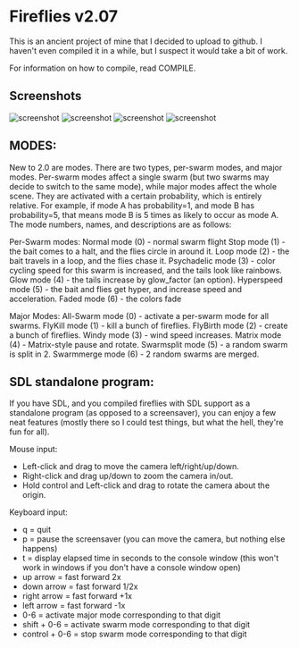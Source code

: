 # Fireflies v2.07

This is an ancient project of mine that I decided to upload to github. I
haven't even compiled it in a while, but I suspect it would take a bit of work.

For information on how to compile, read COMPILE.

## Screenshots
![screenshot](http://mpcomplete.org/proj/fireflies/screenshot-1.jpg)
![screenshot](http://mpcomplete.org/proj/fireflies/screenshot-2.jpg)
![screenshot](http://mpcomplete.org/proj/fireflies/screenshot-3.jpg)
![screenshot](http://mpcomplete.org/proj/fireflies/screenshot-4.jpg)

## MODES:
New to 2.0 are modes.  There are two types, per-swarm modes, and major
modes.  Per-swarm modes affect a single swarm (but two swarms may decide to
switch to the same mode), while major modes affect the whole scene.  They
are activated with a certain probability, which is entirely relative.  For
example, if mode A has probability=1, and mode B has probability=5, that
means mode B is 5 times as likely to occur as mode A.  The mode numbers,
names, and descriptions are as follows:

Per-Swarm modes:
Normal mode (0) - normal swarm flight
Stop mode (1) - the bait comes to a halt, and the flies circle in around
	it.
Loop mode (2) - the bait travels in a loop, and the flies chase it.
Psychadelic mode (3) - color cycling speed for this swarm is increased, and
	the tails look like rainbows.
Glow mode (4) - the tails increase by glow_factor (an option).
Hyperspeed mode (5) - the bait and flies get hyper, and increase speed and
	acceleration.
Faded mode (6) - the colors fade

Major Modes:
All-Swarm mode (0) - activate a per-swarm mode for all swarms.
FlyKill mode (1) - kill a bunch of fireflies.
FlyBirth mode (2) - create a bunch of fireflies.
Windy mode (3) - wind speed increases.
Matrix mode (4) - Matrix-style pause and rotate.
Swarmsplit mode (5) - a random swarm is split in 2.
Swarmmerge mode (6) - 2 random swarms are merged.

## SDL standalone program:
If you have SDL, and you compiled fireflies with SDL support as a
standalone program (as opposed to a screensaver), you can enjoy a few neat
features (mostly there so I could test things, but what the hell, they're
fun for all).

Mouse input:
* Left-click and drag to move the camera left/right/up/down.
* Right-click and drag up/down to zoom the camera in/out.
* Hold control and Left-click and drag to rotate the camera about the origin.

Keyboard input:
* q = quit
* p = pause the screensaver (you can move the camera, but nothing else happens)
* t = display elapsed time in seconds to the console window (this won't
      work in windows if you don't have a console window open)
* up arrow = fast forward 2x
* down arrow = fast forward 1/2x
* right arrow = fast forward +1x
* left arrow = fast forward -1x
* 0-6 = activate major mode corresponding to that digit
* shift + 0-6 = activate swarm mode corresponding to that digit
* control + 0-6 = stop swarm mode corresponding to that digit
